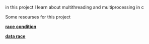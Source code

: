 
in this project I learn about multithreading
and multiprocessing in c

Some resourses for this project

[**race** **condition**](https://devopedia.org/race-condition-software)

[**data race**](https://www.youtube.com/watch?v=FY9livorrJI)
